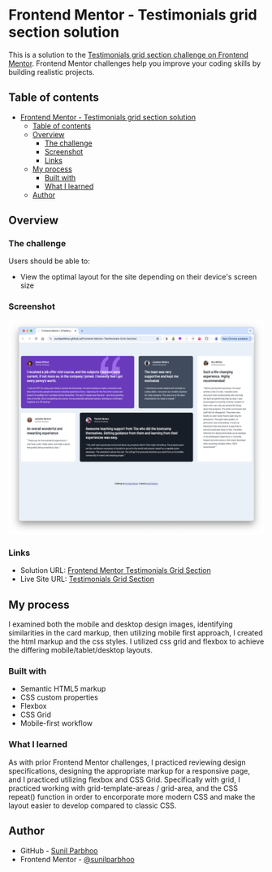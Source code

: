 # Frontend Mentor - Testimonials grid section solution

This is a solution to the [Testimonials grid section challenge on Frontend Mentor](https://www.frontendmentor.io/challenges/testimonials-grid-section-Nnw6J7Un7). Frontend Mentor challenges help you improve your coding skills by building realistic projects.

## Table of contents

- [Frontend Mentor - Testimonials grid section solution](#frontend-mentor---testimonials-grid-section-solution)
  - [Table of contents](#table-of-contents)
  - [Overview](#overview)
    - [The challenge](#the-challenge)
    - [Screenshot](#screenshot)
    - [Links](#links)
  - [My process](#my-process)
    - [Built with](#built-with)
    - [What I learned](#what-i-learned)
  - [Author](#author)

## Overview

### The challenge

Users should be able to:

- View the optimal layout for the site depending on their device's screen size

### Screenshot

![](./images/Desktop-img.png)

### Links

- Solution URL: [Frontend Mentor Testimonials Grid Section](https://www.frontendmentor.io/solutions/responsive-testimonials-grid-section--iwU9b82Fk)
- Live Site URL: [Testimonials Grid Section](https://sunilparbhoo.github.io/Frontend-Mentor-Testimonials-Grid-Section/)

## My process

I examined both the mobile and desktop design images, identifying similarities in the card markup, then utilizing mobile first approach, I created the html markup and the css styles. I utilized css grid and flexbox to achieve the differing mobile/tablet/desktop layouts.

### Built with

- Semantic HTML5 markup
- CSS custom properties
- Flexbox
- CSS Grid
- Mobile-first workflow

### What I learned

As with prior Frontend Mentor challenges, I practiced reviewing design specifications, designing the appropriate markup for a responsive page, and I practiced utilizing flexbox and CSS Grid. Specifically with grid, I practiced working with grid-template-areas / grid-area, and the CSS repeat() function in order to encorporate more modern CSS and make the layout easier to develop compared to classic CSS.

## Author

- GitHub - [Sunil Parbhoo](https://github.com/SunilParbhoo)
- Frontend Mentor - [@sunilparbhoo](https://www.frontendmentor.io/profile/sunilparbhoo)
